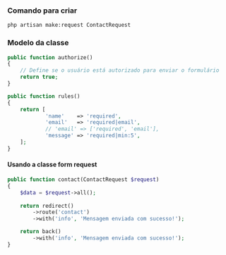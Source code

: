 ### Comando para criar
```
php artisan make:request ContactRequest 
```

### Modelo da classe
```php
public function authorize()
{
	// Define se o usuário está autorizado para enviar o formulário
	return true;
}

public function rules()
{
	return [
			'name'    => 'required',
			'email'   => 'required|email',
	        // 'email' => ['required', 'email'],
	        'message' => 'required|min:5',
	];
}
```

#### Usando a classe form request
```php
public function contact(ContactRequest $request)
{
	$data = $request->all();
	
	return redirect()
		->route('contact')
		->with('info', 'Mensagem enviada com sucesso!');

	return back()
		->with('info', 'Mensagem enviada com sucesso!');
}
```
<!--stackedit_data:
eyJoaXN0b3J5IjpbLTExMTM0MTI2MzEsODQ1MjM1NDMwLDU2ND
UyODA2NF19
-->